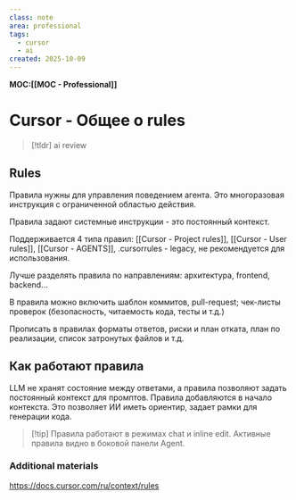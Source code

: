 ```yaml
---
class: note
area: professional
tags:
  - cursor
  - ai
created: 2025-10-09
---
```

**MOC:[[MOC - Professional]]**

# Cursor - Общее о rules

> [!tldr] ai review
> 

## Rules

Правила нужны для управления поведением агента. Это многоразовая инструкция с ограниченной областью действия.

Правила задают системные инструкции - это постоянный контекст.

Поддерживается 4 типа правил: [[Cursor - Project rules]], [[Cursor - User rules]], [[Cursor - AGENTS]], .cursorrules - legacy, не рекомендуется для использования.

Лучше разделять правила по направлениям: архитектура, frontend, backend...

В правила можно включить шаблон коммитов, pull-request; чек-листы проверок (безопасность, читаемость кода, тесты и т.д.)

Прописать в правилах форматы ответов, риски и план отката, план по реализации, список затронутых файлов и т.д.
## Как работают правила

LLM не хранят состояние между ответами, а правила позволяют задать постоянный контекст для промптов. Правила добавляются в начало контекста. Это позволяет ИИ иметь ориентир, задает рамки для генерации кода.

> [!tip] Правила работают в режимах chat и inline edit. Активные правила видно в боковой панели Agent.





### Additional materials

https://docs.cursor.com/ru/context/rules
